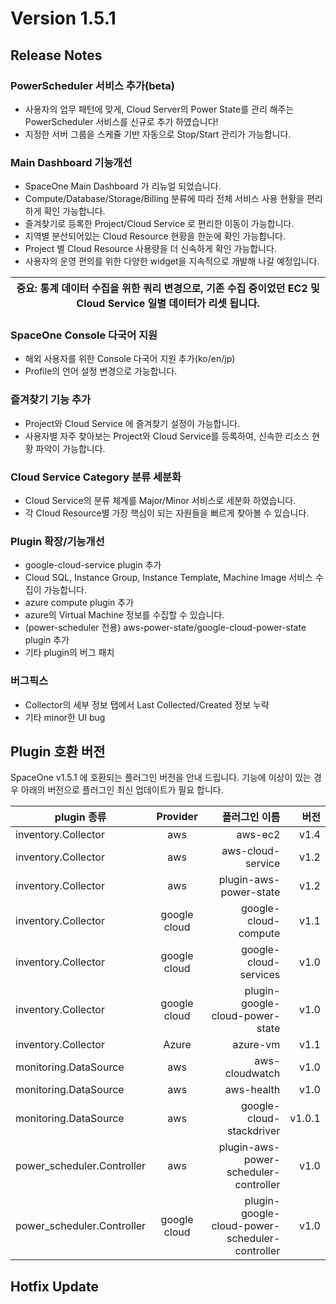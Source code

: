 # Version 1.5.1

## Release Notes


### PowerScheduler 서비스 추가(beta)

- 사용자의 업무 패턴에 맞게, Cloud Server의 Power State를 관리 해주는 PowerScheduler 서비스를 신규로 추가 하였습니다! 
- 지정한 서버 그룹을 스케쥴 기반 자동으로 Stop/Start 관리가 가능합니다. 

 
### Main Dashboard 기능개선

- SpaceOne Main Dashboard 가 리뉴얼 되었습니다.
- Compute/Database/Storage/Billing 분류에 따라 전체 서비스 사용 현황을 편리하게 확인 가능합니다.
- 즐겨찾기로 등록한 Project/Cloud Service 로 편리한 이동이 가능합니다. 
- 지역별 분산되어있는 Cloud Resource 현황을 한눈에 확인 가능합니다. 
- Project 별 Cloud Resource 사용량을 더 신속하게 확인 가능합니다.
- 사용자의 운영 편의를 위한 다양한 widget을 지속적으로 개발해 나갈 예정입니다.    

| **중요**: 통계 데이터 수집을 위한 쿼리 변경으로, 기존 수집 중이었던 EC2 및 Cloud Service 일별 데이터가 리셋 됩니다.|
| --- |


### SpaceOne Console 다국어 지원 

- 해외 사용자를 위한 Console 다국어 지원 추가(ko/en/jp)
- Profile의 언어 설정 변경으로 가능합니다. 


### 즐겨찾기 기능 추가

- Project와 Cloud Service 에 즐겨찾기 설정이 가능합니다. 
- 사용자별 자주 찾아보는 Project와 Cloud Service를 등록하여, 신속한 리소스 현황 파악이 가능합니다.

### Cloud Service Category 분류 세분화

- Cloud Service의 분류 체계를 Major/Minor 서비스로 세분화 하였습니다.
- 각 Cloud Resource별 가장 핵심이 되는 자원들을 뻐르게 찾아볼 수 있습니다.


### Plugin 확장/기능개선

- google-cloud-service plugin 추가
- Cloud SQL, Instance Group, Instance Template, Machine Image 서비스 수집이 가능합니다.
- azure compute plugin 추가
- azure의 Virtual Machine 정보를 수집할 수 있습니다. 
- (power-scheduler 전용) aws-power-state/google-cloud-power-state plugin 추가 
- 기타 plugin의 버그 패치 


### 버그픽스

- Collector의 세부 정보 탭에서 Last Collected/Created 정보 누략
- 기타 minor한 UI bug


## Plugin 호환 버전 
SpaceOne v1.5.1 에 호환되는 플러그인 버전을 안내 드립니다. 
기능에 이상이 있는 경우 아래의 버전으로 플러그인 최신 업데이트가 필요 합니다.

|plugin 종류|Provider|플러그인 이름|버전|
|---|:---:|---:|---:|
|inventory.Collector|aws|aws-ec2|v1.4|
|inventory.Collector|aws|aws-cloud-service|v1.2|
|inventory.Collector|aws|plugin-aws-power-state|v1.2|
|inventory.Collector|google cloud|google-cloud-compute|v1.1|
|inventory.Collector|google cloud|google-cloud-services|v1.0|
|inventory.Collector|google cloud|plugin-google-cloud-power-state|v1.0|
|inventory.Collector|Azure|azure-vm|v1.1|
|monitoring.DataSource|aws|aws-cloudwatch|v1.0|
|monitoring.DataSource|aws|aws-health|v1.0|
|monitoring.DataSource|aws|google-cloud-stackdriver|v1.0.1|
|power_scheduler.Controller|aws|plugin-aws-power-scheduler-controller|v1.0|
|power_scheduler.Controller|google cloud|plugin-google-cloud-power-scheduler-controller|v1.0|

## Hotfix Update




